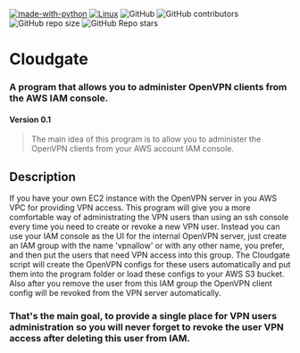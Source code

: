 [![made-with-python](https://img.shields.io/badge/Made%20with-Python-1f425f.svg)](https://www.python.org/)
[![Linux](https://svgshare.com/i/Zhy.svg)](https://svgshare.com/i/Zhy.svg)
![GitHub](https://img.shields.io/github/license/ratibor78/cloudgate)
![GitHub contributors](https://img.shields.io/github/contributors/ratibor78/cloudgate)
![GitHub repo size](https://img.shields.io/github/repo-size/ratibor78/cloudgate)
![GitHub Repo stars](https://img.shields.io/github/stars/ratibor78/cloudgate?style=social)

# Cloudgate
### A program that allows you to administer OpenVPN clients from the AWS IAM console. 
#### Version 0.1

> The main idea of this program is to allow you to administer the OpenVPN clients from your AWS account IAM console.

## Description

If you have your own EC2 instance with the OpenVPN server in you AWS VPC for providing VPN access.
This program will give you a more comfortable way of administrating the VPN users than using an ssh console every time you need to create
or revoke a new VPN user.
Instead you can use your IAM console as the UI for the internal OpenVPN server, just create an IAM group with the name 'vpnallow' or
with any other name, you prefer, and then put the users that need VPN access into this group.
The Cloudgate script will create the OpenVPN configs for these users automatically and put them into the program folder or load these configs
to your AWS S3 bucket. Also after you remove the user from this IAM group the OpenVPN client config will be revoked from the VPN server automatically.

### That's the main goal, to provide a single place for VPN users administration so you will never forget to revoke the user VPN access after deleting this user from IAM.
